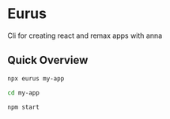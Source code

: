# Eurus

Cli for creating react and remax apps with anna

## Quick Overview

```bash
npx eurus my-app

cd my-app

npm start
```
